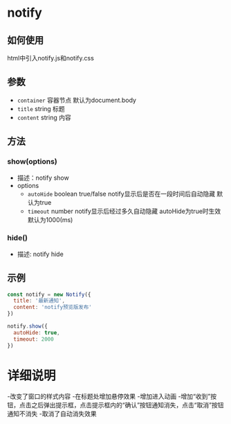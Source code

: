 # notify

## 如何使用
html中引入notify.js和notify.css

## 参数
+ `container` 容器节点 默认为document.body
+ `title` string 标题
+ `content` string 内容

## 方法
### show(options)
+ 描述：notify show
+ options
  + `autoHide` boolean true/false notify显示后是否在一段时间后自动隐藏 默认为true
  + `timeout` number notify显示后经过多久自动隐藏 autoHide为true时生效 默认为1000(ms)

### hide()
  + 描述: notify hide

## 示例
```js
const notify = new Notify({
  title: '最新通知',
  content: 'notify预览版发布'
})

notify.show({
  autoHide: true,
  timeout: 2000
})
```
# 详细说明
  -改变了窗口的样式内容
  -在标题处增加悬停效果
  -增加进入动画
  -增加“收到”按钮，点击之后弹出提示框，点击提示框内的“确认”按钮通知消失，点击“取消”按钮通知不消失
  -取消了自动消失效果